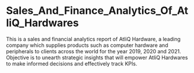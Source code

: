 # Sales_And_Finance_Analytics_Of_AtliQ_Hardwares
This is a sales and financial analytics report of AtliQ Hardware, a leading company which supplies products such as computer hardware and peripherals to clients across the world for the year 2019, 2020 and 2021. Objective is to unearth strategic insights that will empower AtliQ Hardwares to make informed decisions and effectively track KPIs.
